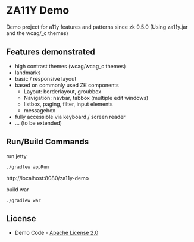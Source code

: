 # ZA11Y Demo

Demo project for a11y features and patterns since zk 9.5.0 (Using za11y.jar and the wcag/_c themes)

## Features demonstrated

* high contrast themes (wcag/wcag_c themes)
* landmarks
* basic / responsive layout
* based on commonly used ZK components
  * Layout: borderlayout, groubbox
  * Navigation: navbar, tabbox (multiple edit windows)
  * listbox, paging, filter, input elements
  * messagebox
* fully accessible via keyboard / screen reader
* ... (to be extended)

## Run/Build Commands

run jetty
```
./gradlew appRun
```

http://localhost:8080/za11y-demo

build war
```
./gradlew war
```

## License
* Demo Code - [Apache License 2.0](http://www.apache.org/licenses/LICENSE-2.0)
